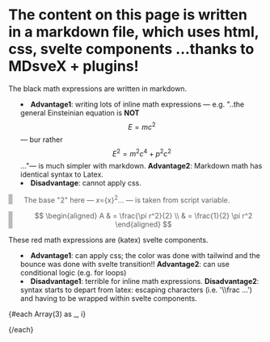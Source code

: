 <!-- <link rel="stylesheet" href="https://cdn.jsdelivr.net/npm/katex@0.16.2/dist/katex.min.css" integrity="sha384-bYdxxUwYipFNohQlHt0bjN/LCpueqWz13HufFEV1SUatKs1cm4L6fFgCi1jT643X" crossorigin="anonymous"> -->
<script>
    import K from '$lib/Katex.svelte'; 
    // this component already includes the commented rel link above, otherwise it's needed
    import { blur, scale, fly, fade} from 'svelte/transition'
    import { elasticOut, /* quintOut,*/ } from 'svelte/easing'

    let x = 2

    function scaleHueElastic(node, { delay = 0, duration = 400, easing=elasticOut }) {
		const o = +getComputedStyle(node).opacity;

		return {
			delay,
			duration,
            easing,
			css: (t) => `
            transform: scale(${t});
            filter: hue-rotate(${t*2}turn);
            `
		};
	}
</script>

# The content on this page is written in a markdown file, which uses html, css, svelte components ...thanks to MDsveX + plugins!

<div class="h-10"/>
	

The black math expressions are written in markdown. 

* **Advantage1**: writing lots of inline math expressions — e.g. "..the general Einsteinian equation is **NOT** $$E=mc^2$$ — bur rather $$E^2=m^2c^4 + p^2c^2$$..."— is much simpler with markdown. **Advantage2**: Markdown math has identical syntax to Latex. 
* **Disadvantage**: cannot apply css.


>The base "2" here — $x=${x}$^2$... —  is taken from script variable.

>$$
>\begin{aligned}
>A & = \frac{\pi r^2}{2} \\
> & = \frac{1}{2} \pi r^2
>\end{aligned}
>$$



These red math expressions are (katex) svelte components. 
* **Advantage1**: can apply css; the color was done with tailwind and the bounce was done with svelte transition!! **Advantage2**: can use conditional logic (e.g. for loops)
* **Disadvantage1**: terrible for inline math expressions. **Disadvantage2**: syntax starts to depart from latex: escaping characters (i.e. '\\\frac ...') and having to be wrapped within svelte components.

{#each Array(3) as _, i}
<!-- <div class="text-red-500" in:scaleHueElastic> -->
<div class="text-red-500" in:scale={{easing:elasticOut, duration: 1000}}>
	<K d m={' A \\overset{!}{=} B; A \\stackrel{!}{=} B'}  />
	<K m={'k = \\frac{aL}{At} \\ln \\frac{h_0}{h_t}'} />
	<K d m={'I=\\int_0^1 f(x) dx'} />
	<K d m={'\\frac{x}{3}'} />
	<K
		d
		m={'S(\\omega)=\\frac{\\alpha g^2}{\\omega^5} ,e^{[-0.74\\bigl\\{\\frac{\\omega U_\\omega 19.5}{g}\\bigr\\}^{-4}]}'}
	/>
</div>
{/each}



<!-- tailwind is still very useful inline, however so are original bullet points,   -->
<style>
   
    blockquote {  
        margin: 0;  
        padding-left: 1.4rem;  
        border-left: 8px solid #bbb; 
        /* border-left: 4px solid #dadada;  */
        }
    ul { 
    list-style-type: disc; 
    list-style-position: inside; 
    }
    ol { 
    list-style-type: decimal; 
    list-style-position: inside; 
    }
    ul ul, ol ul { 
    list-style-type: circle; 
    list-style-position: inside; 
    margin-left: 15px; 
    }
    ol ol, ul ol { 
    list-style-type: lower-latin; 
    list-style-position: inside; 
    margin-left: 15px; 
    }
    h1 {
    @apply text-2xl;
    }
    h2 {
    @apply text-xl;
    }
    h3 {
    @apply text-lg;
    }
    a {
    @apply text-blue-600 underline;
    }
</style>